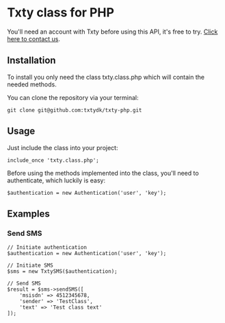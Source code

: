Txty class for PHP
============================

You'll need an account with Txty before using this API, it's free to try. [Click here to contact us](https://txty.dk/kontakt/ "Contact us").

Installation
------------

To install you only need the class txty.class.php which will contain the needed methods.

You can clone the repository via your terminal:

    git clone git@github.com:txtydk/txty-php.git

Usage
-----

Just include the class into your project:

    include_once 'txty.class.php';

Before using the methods implemented into the class, you'll need to authenticate, which luckily is easy:

    $authentication = new Authentication('user', 'key');

Examples
--------

### Send SMS

    // Initiate authentication
    $authentication = new Authentication('user', 'key');

    // Initiate SMS
    $sms = new TxtySMS($authentication);

    // Send SMS
    $result = $sms->sendSMS([
        'msisdn' => 4512345678,
        'sender' => 'TestClass',
        'text' => 'Test class text'
    ]);